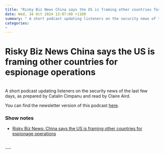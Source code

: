 ```yaml
---
title: "Risky Biz News China says the US is framing other countries for espionage operations"
date: Wed, 16 Oct 2024 13:07:08 +1100
summary: " A short podcast updating listeners on the security news of the last few days, as prepared by Catalin Cimpanu and read by"
categories: 
- 
---
```

# Risky Biz News China says the US is framing other countries for espionage operations


<br/>
A short podcast updating listeners on the security news of the last few days, as prepared by Catalin Cimpanu and read by Claire Aird.

You can find the newsletter version of this podcast [here](https://news.risky.biz).

### Show notes

-   [Risky Biz News: China says the US is framing other countries for espionage operations](https://news.risky.biz/risky-biz-news-china-says-the-us-is-framing-other-countries-for-espionage-operations/)

<br/>
---
